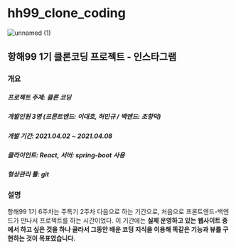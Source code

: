 # hh99_clone_coding
![unnamed (1)](https://user-images.githubusercontent.com/79818840/114365531-85234880-9bb5-11eb-844e-5909d9f38d47.jpg)
## 항해99 1기 클론코딩 프로젝트 - 인스타그램
### 개요
##### 프로젝트 주제: 클론 코딩
##### 개발인원 3명 (프론트엔드: 이대호, 허민규 / 백엔드: 조항덕)
##### 개발 기간: 2021.04.02 ~ 2021.04.08
##### 클라이언트: React, 서버: spring-boot 사용
##### 형상관리 툴: git
### 설명
항해99 1기 6주차는 주특기 2주차 다음으로 하는 기간으로, 처음으로 프론트엔드-백엔드가 만나서 프로젝트를 하는 시간이었다. 이 기간에는 **실제 운영하고 있는 웹사이트 중에서 하고 싶은 것을 하나 골라서 그동안 배운 코딩 지식을 이용해 똑같은 기능과 뷰를 구현하는 것이 목표였습니다.**
